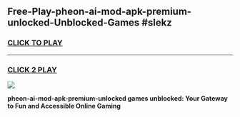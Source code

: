 
## Free-Play-pheon-ai-mod-apk-premium-unlocked-Unblocked-Games #slekz
<h3>
<a href="https://news.freeplayer.one?title=pheon-ai-mod-apk-premium-unlocked&ref=8M">CLICK TO PLAY</a></h3>
<hr>

<h3>
<a href="https://news.freeplayer.one?title=pheon-ai-mod-apk-premium-unlocked&ref=8M">CLICK 2 PLAY</a>
  
</h3>

<a href="https://news.freeplayer.one?title=pheon-ai-mod-apk-premium-unlocked&ref=8M"><img src="https://clearcache.store/games.png"></a>


**pheon-ai-mod-apk-premium-unlocked games unblocked: Your Gateway to Fun and Accessible Online Gaming**
